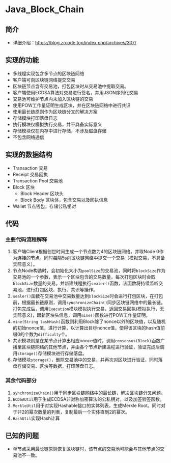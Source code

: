 # Java_Block_Chain

## 简介

* 详细介绍：https://blog.zrcode.top/index.php/archives/307/

## 实现的功能

* 多线程实现包含多节点的区块链网络
* 客户端可向区块链网络提交交易
* 区块链节点含有交易池，打包区块时从交易池中提取交易。
* 客户端使用ECDSA算法对交易进行签名，并用JSON序列化交易
* 交易池可维护节点内未加入区块链的交易
* 使用POW工作量证明生成区块，并在区块链网络中进行共识
* 使用最长链原则作为区块链分叉的解决方案
* 存储模块打印落盘日志
* 执行模块仅模拟执行交易，并不具备实际意义
* 存储模块仅在内存中进行存储，不涉及磁盘存储
* 不包含网络通信

## 实现的数据结构

* Transaction 交易
* Receipt 交易回执
* Transaction Pool 交易池
* Block 区块
  * Block Header 区块头
  * Block Body 区块体，包含交易以及回执信息
* Wallet 节点钱包，存储公私钥对

## 代码

### 主要代码流程解释

1. 客户端Client根据创世时间生成一个节点数为4的区块链网络，并取Node 0作为连接的节点。同时每隔5s向区块链网络中提交一个交易（模拟交易，不具备实际意义）。
2. 节点Node构造时，会初始化大小为``poolSize``的交易池，同时将``blockSize``作为交易池的一个参数，表示一个区块包含的交易数量，每次打包区块时会取``blockSize``数量的交易。并新建线程执行``sealer()``函数，该函数将持续监听交易池，进行打包区块、执行、共识等操作。
3. ``sealer()``函数在交易池中交易数量达到``blockSize``时会进行打包区块，在打包前，根据最长链原则，调用``synchronizeChain()``同步区块链网络中的最长链。打包完成后，调用``Execution``模块模拟执行交易，返回交易回执(模拟执行，无实际意义)，跟新区块头信息，调用``mine()``函数进行POW工作量证明。
4. ``mine(String lashHash)``函数则利用Block除了nonce以外的区块值，以及随机的初始nonce值，进行计算，以计算出目标nonce值，使得该区块的hash值前缀0的个数为``difficulty``个。
5. 共识模块则是在某节点计算出相应nonce值时，调用``consensus(Block)``函数广播至区块链网络的其他节点，并由各个节点新建进程进行验证，验证完成后调用``storage()``存储模块进行存储落盘。
6. 存储模块``storage()``，删除交易池中的交易，并再次对区块进行验证，同时落盘存储交易、区块等数据，打印落盘日志。

### 其余代码部分

1. ``synchronizeChain()``用于同步区块链网络中的最长链，解决区块链分叉问题。
2. ``ECDSAUtil``用于生成ECDSA非对称加密算法的公私钥对，以及加签验签函数。
3. ``MerkleUtil``用于对实现Hashable接口的实体列表，生成Merkle Root。同时对于非2的幂次数量的列表，复制最后一个实体直到2的幂次。
4. ``HashUtil``实现Hash计算

## 已知的问题

* 单节点采用最长链原则恢复区块链时，该节点的交易池可能会与其他节点的交易池不一致。
